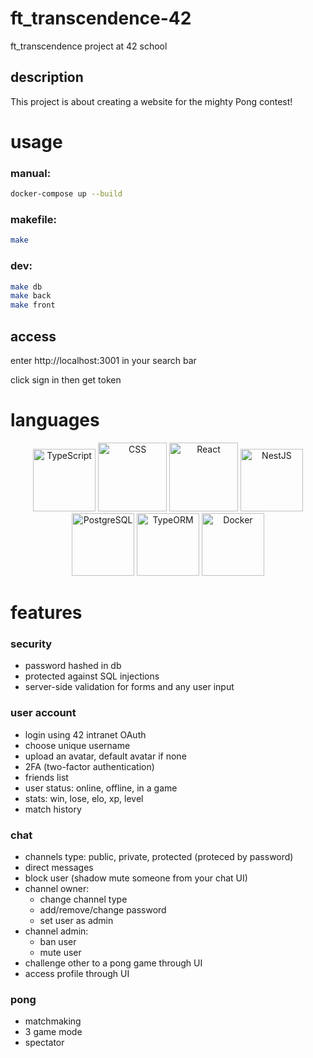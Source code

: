 # ft_transcendence-42

ft_transcendence project at 42 school

## description
This project is about creating a website for the mighty Pong contest!

# usage

### manual:
```sh
docker-compose up --build
```

### makefile:
```sh
make
```

### dev:
```sh
make db
make back
make front
```

## access
enter http://localhost:3001 in your search bar

click sign in then get token

# languages

<div align="center">
	<a href="https://www.typescriptlang.org/" target="blank"><img alt="TypeScript" width="100" src="https://upload.wikimedia.org/wikipedia/commons/4/4c/Typescript_logo_2020.svg" </img></a>
	<img alt="CSS" width="110" src="https://upload.wikimedia.org/wikipedia/commons/6/62/CSS3_logo.svg"</img>
	<a href="https://reactjs.org/" target="blank"><img alt="React" width="110" src="https://upload.wikimedia.org/wikipedia/commons/a/a7/React-icon.svg" </img></a>
	<a href="http://nestjs.com/" target="blank"><img alt="NestJS" width="100" src="https://nestjs.com/img/logo-small.svg" </img></a>
	<a href="https://www.postgresql.org/" target="blank"><img alt="PostgreSQL" width="100" src="https://upload.wikimedia.org/wikipedia/commons/2/29/Postgresql_elephant.svg" </img></a>
	<a href="https://typeorm.io/" target="blank"><img alt="TypeORM" width="100" src="https://avatars.githubusercontent.com/u/20165699?s=200&v=4" </img></a>
	<a href="https://www.docker.com/" target="blank"><img alt="Docker" width="100" src="https://www.docker.com/wp-content/uploads/2022/03/vertical-logo-monochromatic.png" </img></a>
</div>

# features

### security

- password hashed in db
- protected against SQL injections
- server-side validation for forms and any user input

### user account

- login using 42 intranet OAuth
- choose unique username
- upload an avatar, default avatar if none
- 2FA (two-factor authentication)
- friends list
- user status: online, offline, in a game
- stats: win, lose, elo, xp, level
- match history

### chat
- channels type: public, private, protected (proteced by password)
- direct messages
- block user (shadow mute someone from your chat UI)
- channel owner:
	- change channel type
	- add/remove/change password
	- set user as admin
- channel admin:
	- ban user
	- mute user
- challenge other to a pong game through UI
- access profile through UI

### pong
- matchmaking
- 3 game mode
- spectator
